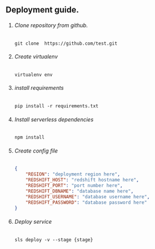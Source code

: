 ## Deployment guide.

1. ###### Clone repository from github.

    `git clone  https://github.com/test.git`
    
2. ###### Create virtualenv

    `virtualenv env`
    
3. ###### install requirements

    `pip install -r requirements.txt`

4. ###### Install serverless dependencies
    
    `npm install`
    
5. ###### Create config file
    ```json
    {
        "REGION": "deployment region here",
        "REDSHIFT_HOST": "redshift hostname here",
        "REDSHIFT_PORT": "port number here",
        "REDSHIFT_DBNAME": "database name here",
        "REDSHIFT_USERNAME": "database username here",
        "REDSHIFT_PASSWORD": "database password here"
    }
    ```

6. ###### Deploy service

    `sls deploy -v --stage {stage}`

